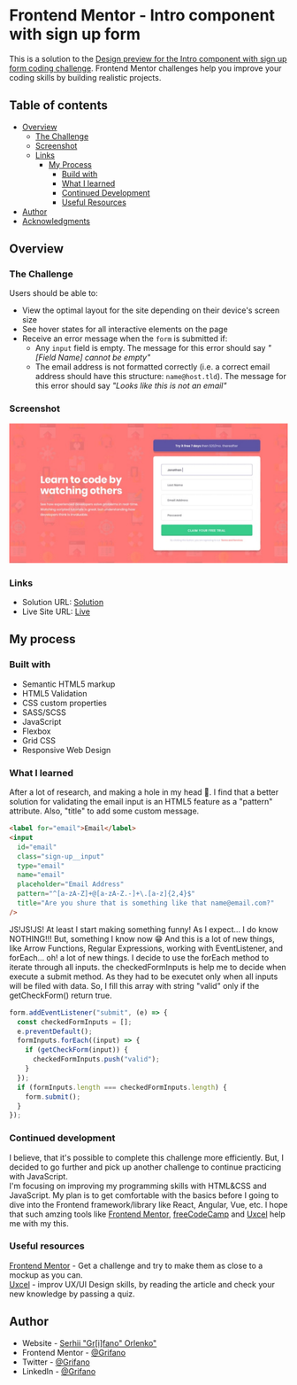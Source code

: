 # Frontend Mentor - Intro component with sign up form

This is a solution to the [Design preview for the Intro component with sign up form coding challenge](./design/desktop-preview.jpg).
Frontend Mentor challenges help you improve your coding skills by building realistic projects.

## Table of contents

- [Overview](#overview)
  - [The Challenge](#the-challenge)
  - [Screenshot](#screenshot)
  - [Links](#links)
    - [My Process](#my-process)
      - [Build with](#built-with)
      - [What I learned](#what-i-learned)
      - [Continued Development](#continued-development)
      - [Useful Resources](#useful-resources)
- [Author](#author)
- [Acknowledgments](#acknowledgments)

## Overview

### The Challenge

Users should be able to:

- View the optimal layout for the site depending on their device's screen size
- See hover states for all interactive elements on the page
- Receive an error message when the `form` is submitted if:
  - Any `input` field is empty. The message for this error should say _"[Field Name] cannot be empty"_
  - The email address is not formatted correctly (i.e. a correct email address should have this structure: `name@host.tld`). The message for this error should say _"Looks like this is not an email"_

### Screenshot

![](./images/ScreenShot.jpg)

### Links

- Solution URL: [Solution](https://www.frontendmentor.io/solutions/intro-component-with-sign-up-form-using-html5-validation-and-javascrip-95xmyInDko)
- Live Site URL: [Live](https://grifano.github.io/FM__sign-up-form-component/)

## My process

### Built with

- Semantic HTML5 markup
- HTML5 Validation
- CSS custom properties
- SASS/SCSS
- JavaScript
- Flexbox
- Grid CSS
- Responsive Web Design

### What I learned

After a lot of research, and making a hole in my head 🥴. I find that a better solution for validating the email input is an HTML5 feature as a "pattern" attribute. Also, "title" to add some custom message.

```html
<label for="email">Email</label>
<input
  id="email"
  class="sign-up__input"
  type="email"
  name="email"
  placeholder="Email Address"
  pattern="^[a-zA-Z]+@[a-zA-Z.-]+\.[a-z]{2,4}$"
  title="Are you shure that is something like that name@email.com?"
/>
```

JS!JS!JS! At least I start making something funny! As I expect... I do know NOTHING!!! But, something I know now 😁 And this is a lot of new things, like Arrow Functions, Regular Expressions, working with EventListener, and forEach... oh! a lot of new things.
I decide to use the forEach method to iterate through all inputs.
the checkedFormInputs is help me to decide when execute a submit method. As they had to be executet only when all inputs will be filed with data.
So, I fill this array with string "valid" only if the getCheckForm() return true.

```js
form.addEventListener("submit", (e) => {
  const checkedFormInputs = [];
  e.preventDefault();
  formInputs.forEach((input) => {
    if (getCheckForm(input)) {
      checkedFormInputs.push("valid");
    }
  });
  if (formInputs.length === checkedFormInputs.length) {
    form.submit();
  }
});
```

### Continued development

I believe, that it's possible to complete this challenge more efficiently. But, I decided to go further and pick up another challenge to continue practicing with JavaScript.  
I'm focusing on improving my programming skills with HTML&CSS and JavaScript. My plan is to get comfortable with the basics before I going to dive into the Frontend framework/library like React, Angular, Vue, etc.
I hope that such amzing tools like [Frontend Mentor](https://www.frontendmentor.io/), [freeCodeCamp](https://www.freecodecamp.org/learn) and [Uxcel](https://uxcel.com?invite=EE4PBID94EEH) help me with my this.

### Useful resources

[Frontend Mentor](https://www.frontendmentor.io/) - Get a challenge and try to make them as close to a mockup as you can.  
[Uxcel](https://uxcel.com?invite=EE4PBID94EEH) - improv UX/UI Design skills, by reading the article and check your new knowledge by passing a quiz.

## Author

- Website - [Serhii "Gr[i]fano" Orlenko"](https://grifano.webflow.io/)
- Frontend Mentor - [@Grifano](https://www.frontendmentor.io/profile/Grifano)
- Twitter - [@Grifano](https://twitter.com/OrlenkoSerhii)
- LinkedIn - [@Grifano](https://www.linkedin.com/in/serhii-orlenko-44aaa4a3/)

<!-- ## Acknowledgments -->
